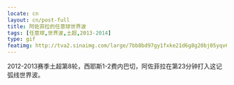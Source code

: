 ```yaml
---
locate: cn
layout: cn/post-full
title: 阿佐菲拉的任意球世界波
tags: [任意球,世界波,土超,2013-2014]
type: gif
featimg: http://tva2.sinaimg.com/large/7bb8bd97gy1fxke21d6g8g20bj05yqv6.gif
---
```


2012-2013赛季土超第8轮，西耶斯1-2费内巴切，阿佐菲拉在第23分钟打入这记弧线世界波。